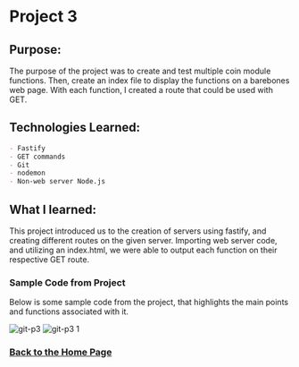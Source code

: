 # Project 3

## Purpose:
The purpose of the project was to create and test multiple coin module functions. Then, create an index file to display the functions on a barebones web page. With each function, I created a route that could be used with GET.

## Technologies Learned:
```markdown
- Fastify
- GET commands
- Git
- nodemon
- Non-web server Node.js
```
## What I learned:
This project introduced us to the creation of servers using fastify, and creating different routes on the given server. Importing web server code, and utilizing an index.html, we were able to output each function on their respective GET route. 

### Sample Code from Project

Below is some sample code from the project, that highlights the main points and functions associated with it. 

![git-p3](https://user-images.githubusercontent.com/105069118/171967673-b34f4610-f6e5-45c8-a099-4c4472313727.png)
![git-p3 1](https://user-images.githubusercontent.com/105069118/171967676-52b5fc05-06fa-47d5-ba59-0f4ec71643f6.png)

### [Back to the Home Page](http://uo-cit-bradyr57.github.io/bradyr57.github.io/)
